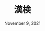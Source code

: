 ---
title: '漢検'
date: 'November 9, 2021'
excerpt: '漢検受かった時や勉強について。'
cover_image: '/images/posts/kanji.jpg'
---